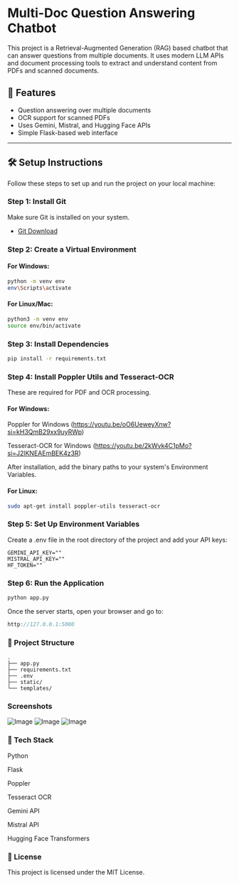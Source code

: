 # Multi-Doc Question Answering Chatbot

This project is a Retrieval-Augmented Generation (RAG) based chatbot that can answer questions from multiple documents. It uses modern LLM APIs and document processing tools to extract and understand content from PDFs and scanned documents.

## 🚀 Features

- Question answering over multiple documents  
- OCR support for scanned PDFs  
- Uses Gemini, Mistral, and Hugging Face APIs  
- Simple Flask-based web interface  

---

## 🛠️ Setup Instructions

Follow these steps to set up and run the project on your local machine:

### Step 1: Install Git

Make sure Git is installed on your system.

- [Git Download](https://git-scm.com/downloads)

### Step 2: Create a Virtual Environment

#### For Windows:
```bash
python -m venv env
env\Scripts\activate
```
#### For Linux/Mac:
```bash
python3 -m venv env
source env/bin/activate
```

### Step 3: Install Dependencies
```bash
pip install -r requirements.txt
```

### Step 4: Install Poppler Utils and Tesseract-OCR
These are required for PDF and OCR processing.

#### For Windows:
Poppler for Windows (https://youtu.be/oO6UeweyXnw?si=kH3QmB29xx9uyRWp)

Tesseract-OCR for Windows (https://youtu.be/2kWvk4C1pMo?si=J2lKNEAEmBEK4z3R)

After installation, add the binary paths to your system's Environment Variables.

#### For Linux:
```bash
sudo apt-get install poppler-utils tesseract-ocr
```

### Step 5: Set Up Environment Variables
Create a .env file in the root directory of the project and add your API keys:

```env
GEMINI_API_KEY=""
MISTRAL_API_KEY=""
HF_TOKEN=""
```

### Step 6: Run the Application
```bash
python app.py
```

Once the server starts, open your browser and go to:

```cpp
http://127.0.0.1:5000
```

### 📁 Project Structure
```arduino
.
├── app.py
├── requirements.txt
├── .env
├── static/
└── templates/
```
### Screenshots
![Image](https://github.com/user-attachments/assets/b88a5543-ff32-4653-9323-b9610c0de634)
![Image](https://github.com/user-attachments/assets/20e1ee54-009e-4165-b0c8-1abf592b1ef4)
![Image](https://github.com/user-attachments/assets/621ca795-8512-4731-be7b-db441ed439d1)

### 🧠 Tech Stack
Python

Flask

Poppler

Tesseract OCR

Gemini API

Mistral API

Hugging Face Transformers

### 📝 License
This project is licensed under the MIT License.
